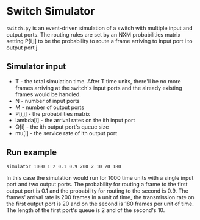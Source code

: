 # Switch Simulator
```switch.py``` is an event-driven simulation of a switch with multiple input and output ports. The routing rules are set by an NXM probabilities matrix setting P[i,j] to be the probability to route a frame arriving to input port i to output port j. 
## Simulator input
* T - the total simulation time. After T time units, there'll be no more frames arriving at the switch's input ports and the already existing frames would be handled.
* N - number of input ports
* M - number of output ports
* P[i,j] - the probabilities matrix
* lambda[i] - the arrival rates on the ith input port
* Q[i] - the ith output port's queue size
* mu[i] - the service rate of ith output port
## Run example
```simulator 1000 1 2 0.1 0.9 200 2 10 20 180```

In this case the simulation would run for 1000 time units with a single input port and two output ports. The probability for routing a frame to the first output port is 0.1 and the probability for routing to the second is 0.9. The frames' arrival rate is 200 frames in a unit of time, the transmission rate on the first output port is 20 and on the second is 180 frames per unit of time. The length of the first port's queue is 2 and of the second's 10.
